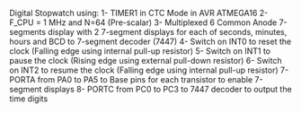 Digital Stopwatch using:
1- TIMER1 in CTC Mode in AVR ATMEGA16
2- F_CPU = 1 MHz and N=64 (Pre-scalar)
3- Multiplexed 6 Common Anode 7-segments display with 2 7-segment displays for each of seconds, minutes, hours and BCD to 7-segment decoder (7447)
4- Switch on INT0 to reset the clock (Falling edge using internal pull-up resistor)
5- Switch on INT1 to pause the clock (Rising edge using external pull-down resistor)
6- Switch on INT2 to resume the clock (Falling edge using internal pull-up resistor)
7- PORTA from PA0 to PA5 to Base pins for each transistor to enable 7-segment displays
8- PORTC from PC0 to PC3 to 7447 decoder to output the time digits